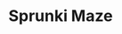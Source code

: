 ---
slug: sprunki-maze-2060
title: Sprunki Maze
description: "Sprunki Maze is an exciting online game. Play for free directly in your browser!"
icon: /images/popular_mods/Sprunki Maze.png
url: https://wowtbc.net/sprunkin/sprunki-maze/index.html
previewImage: /images/popular_mods/Sprunki Maze.png
type: popular mods

# SEO配置
seo:
  title: "Sprunki Maze - Play Free Online Game | Fun Browser Games"
  description: "Sprunki Maze - Play this fun online game for free in your browser. No download required!"
  ogImage: "/images/popular_mods/Sprunki Maze.png"
  keywords: "sprunki-maze-2060, online game, browser game, free game, popular mods game, play online"

videoUrls:
  - https://www.youtube.com/embed/example1
  - https://www.youtube.com/embed/example2

whyPlay:
  title: "Why Play Sprunki Maze?"
  items:
    - "Immersive Gameplay: Sprunki Maze offers an engaging and immersive gaming experience that will keep you entertained for hours"
    - "Challenging Levels: Test your skills with increasingly difficult challenges and obstacles"
    - "Beautiful Graphics: Enjoy stunning visuals and smooth animations that bring the game world to life"
    - "Regular Updates: New content and features are added regularly to keep the game fresh and exciting"
    - "Free to Play: Experience all the fun without spending a penny"
    - "Community Features: Connect with other players, share strategies, and compete for high scores"
    - "Cross-Platform: Play on any device with a web browser, no downloads required"

features:
  title: "Key Features of Sprunki Maze"
  image: "/images/popular_mods/Sprunki Maze.png"
  items:
    - "Intuitive Controls: Easy to learn controls make Sprunki Maze accessible for players of all skill levels"
    - "Multiple Game Modes: Enjoy various gameplay options that provide different challenges and experiences"
    - "Character Customization: Personalize your gaming experience with unique characters and items"
    - "Achievement System: Complete special tasks to earn rewards and recognition"
    - "Leaderboards: Compete with players worldwide and see who can achieve the highest scores"

characteristics:
  title: "Game Characteristics"
  image: "/images/popular_mods/Sprunki Maze.png"
  items:
    - "Genre: Popular mods game with elements of strategy and skill"
    - "Difficulty: Suitable for both casual gamers and those seeking a challenge"
    - "Play Time: Quick sessions or extended gameplay, depending on your preference"
    - "Art Style: Vibrant and engaging visuals that enhance the gaming experience"
    - "Sound Design: Immersive audio that complements the gameplay perfectly"

info: "Sprunki Maze is an exciting online game that offers players a unique and engaging gaming experience. With its intuitive controls, stunning visuals, and challenging gameplay, Sprunki Maze provides hours of entertainment for players of all ages and skill levels. Whether you're looking for a quick gaming session during a break or an extended play session, Sprunki Maze delivers an immersive experience that will keep you coming back for more. The game features multiple levels of increasing difficulty, ensuring that players are constantly challenged as they progress. With regular updates adding new content and features, Sprunki Maze remains fresh and exciting, providing endless entertainment options for its growing community of players."

howToPlayIntro: "Welcome to Sprunki Maze! This guide will walk you through the basics and help you master the game. Whether you're a beginner or looking to improve your skills, these tips and instructions will enhance your gaming experience."

howToPlaySteps:
  - title: "Getting Started"
    description: "Begin your Sprunki Maze adventure by familiarizing yourself with the controls. Use your keyboard or mouse to navigate through the game interface. The tutorial will guide you through the basic mechanics and help you understand the objectives."
  - title: "Understanding the Objectives"
    description: "In Sprunki Maze, your main goal is to progress through levels by completing specific objectives. Each level presents unique challenges that require different strategies and approaches."
  - title: "Mastering the Controls"
    description: "Practice using the controls to improve your precision and reaction time. Sprunki Maze requires quick reflexes and strategic thinking to overcome obstacles and defeat opponents."
  - title: "Utilizing Power-ups"
    description: "Collect power-ups throughout the game to enhance your abilities and overcome difficult challenges. Each power-up offers unique advantages that can be crucial for success."
  - title: "Developing Strategies"
    description: "As you progress in Sprunki Maze, develop effective strategies for different scenarios. Analyze patterns, anticipate challenges, and adapt your approach to maximize your performance."

faq:
  title: "Frequently Asked Questions about Sprunki Maze"
  items:
    - question: "Is Sprunki Maze free to play?"
      answer: "Yes, Sprunki Maze is completely free to play directly in your web browser. No downloads or purchases are required to enjoy the full game experience."
    - question: "Can I play Sprunki Maze on mobile devices?"
      answer: "Yes, Sprunki Maze is optimized for both desktop and mobile play. You can enjoy the game on any device with a web browser and internet connection."
    - question: "Are there any in-game purchases?"
      answer: "While Sprunki Maze is free to play, there may be optional in-game purchases available for cosmetic items or additional features that don't affect core gameplay."
    - question: "How often is Sprunki Maze updated?"
      answer: "The developers regularly update Sprunki Maze with new content, features, and improvements based on player feedback and game performance."
    - question: "Can I play Sprunki Maze offline?"
      answer: "Currently, Sprunki Maze requires an internet connection to play as it's a browser-based online game."
    - question: "Is Sprunki Maze suitable for children?"
      answer: "Yes, Sprunki Maze is designed to be family-friendly and suitable for players of all ages."
    - question: "How do I report bugs or issues?"
      answer: "If you encounter any problems while playing Sprunki Maze, you can report them through the game's support page or contact the developers directly through their website."
    - question: "Still Have Questions?"
      answer: "If you have additional questions about Sprunki Maze that aren't covered in this FAQ, please visit our support center or contact our customer service team for assistance."
---